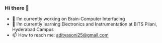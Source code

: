 ### Hi there 👋

- 🔭 I’m currently working on Brain-Computer Interfacing
- 🌱 I’m currently learning Electronics and Instrumentation at BITS Pilani, Hyderabad Campus
- 📫 How to reach me: adityasoni25@gmail.com

<!--
**Dasyud/Dasyud** is a ✨ _special_ ✨ repository because its `README.md` (this file) appears on your GitHub profile.

Here are some ideas to get you started:

- 🔭 I’m currently working on Brain-Computer Interfacing
- 🌱 I’m currently learning Electronics and Instrumentation at BITS Pilani, Hyderabad Campus
- 📫 How to reach me: adityasoni25@gmail.com
-->
